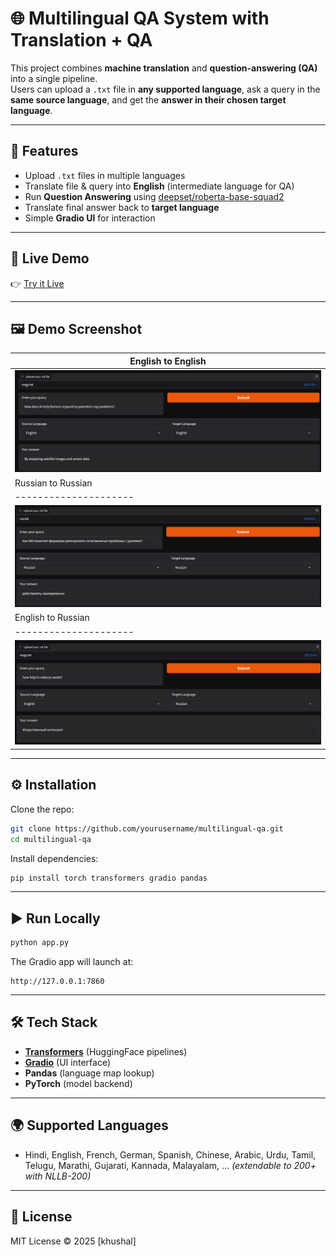 # 🌐 Multilingual QA System with Translation + QA

This project combines **machine translation** and **question-answering (QA)** into a single pipeline.  
Users can upload a `.txt` file in **any supported language**, ask a query in the **same source language**, and get the **answer in their chosen target language**.

---

## 🚀 Features
- Upload `.txt` files in multiple languages
- Translate file & query into **English** (intermediate language for QA)
- Run **Question Answering** using [deepset/roberta-base-squad2](https://huggingface.co/deepset/roberta-base-squad2)
- Translate final answer back to **target language**
- Simple **Gradio UI** for interaction

---

## 📌 Live Demo
👉 [Try it Live](https://huggingface.co/spaces/liljujutsu/Mulitilanguage_QnA)  


---

## 🖼️ Demo Screenshot
|  English to English |
|---------------------|
| ![App](asset/entoen.png) | 
| Russian to Russian |
|---------------------|
| ![App](asset/rutoru.png) | 
| English to Russian |
|---------------------|
| ![App](asset/entorn.png) | 



---

## ⚙️ Installation

Clone the repo:
```bash
git clone https://github.com/yourusername/multilingual-qa.git
cd multilingual-qa
````

Install dependencies:

```bash
pip install torch transformers gradio pandas
```

---

## ▶️ Run Locally

```bash
python app.py
```

The Gradio app will launch at:

```
http://127.0.0.1:7860
```

---

## 🛠️ Tech Stack

* **[Transformers](https://huggingface.co/docs/transformers/)** (HuggingFace pipelines)
* **[Gradio](https://gradio.app/)** (UI interface)
* **Pandas** (language map lookup)
* **PyTorch** (model backend)

---

## 🌍 Supported Languages

* Hindi, English, French, German, Spanish, Chinese, Arabic, Urdu, Tamil, Telugu, Marathi, Gujarati, Kannada, Malayalam, … *(extendable to 200+ with NLLB-200)*

---

## 📜 License

MIT License © 2025 \[khushal]

```

